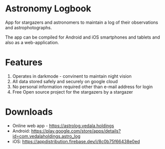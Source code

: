 # Astronomy Logbook

App for stargazers and astronomers to maintain a log of their observations and astrophotographs.

The app can be compiled for Android and iOS smartphones and tablets and also as a web-application. 

# Features
1. Operates in darkmode - convinent to maintain night vision
2. All data stored safely and securely on google cloud
3. No personal information required other than e-mail address for login
4. Free Open source project for the stargazers by a stargazer

# Downloads
* Online web app - https://astrolog.vedala.holdings
* Android: https://play.google.com/store/apps/details?id=com.vedalaholdings.astro_log
* iOS: https://appdistribution.firebase.dev/i/8c0b75f66438e0ed 
  

